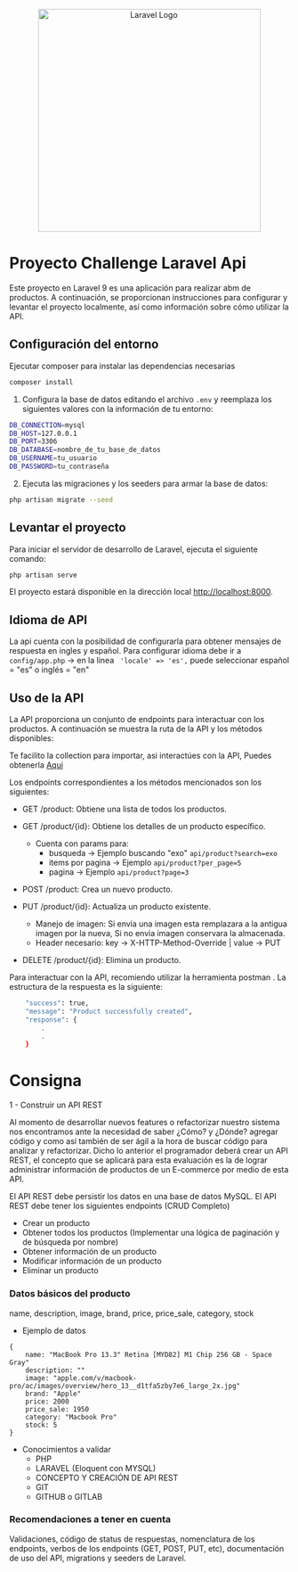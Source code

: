 <p align="center"><a href="https://laravel.com" target="_blank"><img src="https://raw.githubusercontent.com/laravel/art/master/logo-lockup/5%20SVG/2%20CMYK/1%20Full%20Color/laravel-logolockup-cmyk-red.svg" width="400" alt="Laravel Logo"></a></p>


# Proyecto Challenge Laravel Api

Este proyecto en Laravel 9 es una aplicación para realizar abm de productos. A continuación, se proporcionan instrucciones para configurar y levantar el proyecto localmente, así como información sobre cómo utilizar la API.


## Configuración del entorno

Ejecutar composer para instalar las dependencias necesarias
```sh
composer install
```

1. Configura la base de datos editando el archivo `.env` y reemplaza los siguientes valores con la información de tu entorno:
```sh
DB_CONNECTION=mysql
DB_HOST=127.0.0.1
DB_PORT=3306
DB_DATABASE=nombre_de_tu_base_de_datos
DB_USERNAME=tu_usuario
DB_PASSWORD=tu_contraseña
```

2. Ejecuta las migraciones y los seeders para armar la base de datos:

```sh
php artisan migrate --seed
```

## Levantar el proyecto

Para iniciar el servidor de desarrollo de Laravel, ejecuta el siguiente comando:
```sh
php artisan serve
```

El proyecto estará disponible en la dirección local [http://localhost:8000](http://localhost:8000).

## Idioma de API

La api cuenta con la posibilidad de configurarla para obtener mensajes de respuesta en ingles y español. Para configurar idioma debe ir a
```config/app.php``` -> en la linea ``` 'locale' => 'es',``` puede seleccionar español = "es" o inglés = "en" 

## Uso de la API

La API proporciona un conjunto de endpoints para interactuar con los productos. A continuación se muestra la ruta de la API y los métodos disponibles:

Te facilito la collection para importar, asi interactúes con la API, Puedes obtenerla [Aqui](https://github.com/gabrielvega9316/mailup_api/blob/main/resources/docs/MailUp-api.postman_collection.json)

Los endpoints correspondientes a los métodos mencionados son los siguientes:

- GET /product: Obtiene una lista de todos los productos.
- GET /product/{id}: Obtiene los detalles de un producto específico.
   - Cuenta con params para: 
        - busqueda -> Ejemplo buscando "exo" `api/product?search=exo`
        - items por pagina -> Ejemplo `api/product?per_page=5`
        - pagina -> Ejemplo `api/product?page=3`
    
    
- POST /product: Crea un nuevo producto.
- PUT /product/{id}: Actualiza un producto existente.
    - Manejo de imagen: Si envia una imagen esta remplazara a la antigua imagen por la nueva, Si no envia imagen conservara la almacenada.
    - Header necesario: key -> X-HTTP-Method-Override | value -> PUT 
- DELETE /product/{id}: Elimina un producto.

Para interactuar con la API, recomiendo utilizar la herramienta postman . La estructura de la respuesta es la siguiente:

```sh
    "success": true,
    "message": "Product successfully created",
    "response": {
        .
        .
    }
```

# Consigna
1 - Construir un API REST

Al momento de desarrollar nuevos features o refactorizar nuestro sistema nos encontramos ante la necesidad
de saber ¿Cómo? y ¿Dónde? agregar código y como así también de ser ágil a la hora de buscar código para
analizar y refactorizar.
Dicho lo anterior el programador deberá crear un API REST, el concepto que se aplicará para esta evaluación
es la de lograr administrar información de productos de un E-commerce por medio de esta API.

El API REST debe persistir los datos en una base de datos MySQL.
El API REST debe tener los siguientes endpoints (CRUD Completo)
- Crear un producto
- Obtener todos los productos (Implementar una lógica de paginación y de búsqueda por nombre)
- Obtener información de un producto
- Modificar información de un producto
- Eliminar un producto
  
### Datos básicos del producto
name, description, image, brand, price, price_sale, category, stock
- Ejemplo de datos
```
{
    name: "MacBook Pro 13.3" Retina [MYD82] M1 Chip 256 GB - Space Gray"
    description: ""
    image: "apple.com/v/macbook-pro/ac/images/overview/hero_13__d1tfa5zby7e6_large_2x.jpg"
    brand: "Apple"
    price: 2000
    price_sale: 1950
    category: "Macbook Pro"
    stock: 5
}
```
- Conocimientos a validar
    - PHP
    - LARAVEL (Eloquent con MYSQL)
    - CONCEPTO Y CREACIÓN DE API REST
    - GIT
    - GITHUB o GITLAB
  
### Recomendaciones a tener en cuenta
Validaciones, código de status de respuestas, nomenclatura de los endpoints, verbos de los endpoints (GET,
POST, PUT, etc), documentación de uso del API, migrations y seeders de Laravel.
